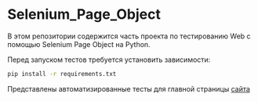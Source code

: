 # Selenium_Page_Object

В этом репозитории содержится часть проекта по тестированию Web с помощью Selenium Page Object на Python.

Перед запуском тестов требуется установить зависимости:
```bash
pip install -r requirements.txt
```

Представлены автоматизированные тесты для главной страницы [сайта](https://dostaevsky.ru/)